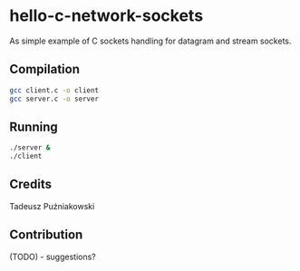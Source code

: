 # hello-c-network-sockets

As simple example of C sockets handling for datagram and stream sockets.

## Compilation

```bash
gcc client.c -o client
gcc server.c -o server
```

## Running

```bash
./server &
./client
```

## Credits

Tadeusz Puźniakowski

## Contribution

(TODO) - suggestions?
